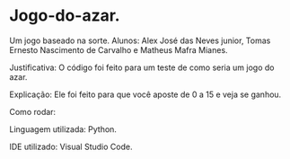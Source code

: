 # Jogo-do-azar.
Um jogo baseado na sorte.
Alunos: Alex José das Neves junior, Tomas Ernesto Nascimento de Carvalho e Matheus Mafra Mianes.


Justificativa: 
O código foi feito para um teste de como seria um jogo do azar. 

Explicação: 
Ele foi feito para que você aposte de 0 a 15 e veja se ganhou.

Como rodar:

Linguagem utilizada: Python.

IDE utilizado: Visual Studio Code.

